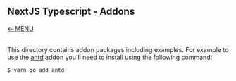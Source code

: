 ## NextJS Typescript - Addons
<a href="MAIN.md">&larr; MENU</a>
<br/><br/>

This directory contains addon packages including examples. For example to use the [antd](https://ant.design/) addon you'll need to install using the following command:

```sh
$ yarn go add antd
```

